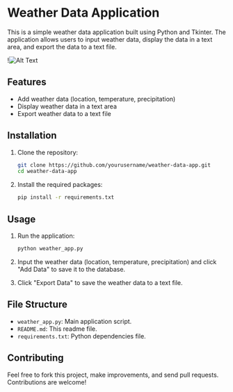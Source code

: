 # Weather Data Application

This is a simple weather data application built using Python and Tkinter. The application allows users to input weather data, display the data in a text area, and export the data to a text file.


!![Alt Text](![image](https://github.com/AlishbahGhazanfar/Weather_app-tkinter/assets/171797920/4df64b59-2b7d-47f8-aa5d-69fae06de467)
)



## Features

- Add weather data (location, temperature, precipitation)
- Display weather data in a text area
- Export weather data to a text file

## Installation

1. Clone the repository:
    ```bash
    git clone https://github.com/yourusername/weather-data-app.git
    cd weather-data-app
    ```

2. Install the required packages:
    ```bash
    pip install -r requirements.txt
    ```

## Usage

1. Run the application:
    ```bash
    python weather_app.py
    ```

2. Input the weather data (location, temperature, precipitation) and click "Add Data" to save it to the database.

3. Click "Export Data" to save the weather data to a text file.

## File Structure

- `weather_app.py`: Main application script.
- `README.md`: This readme file.
- `requirements.txt`: Python dependencies file.

## Contributing

Feel free to fork this project, make improvements, and send pull requests. Contributions are welcome!

